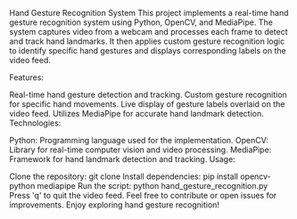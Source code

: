 Hand Gesture Recognition System
This project implements a real-time hand gesture recognition system using Python, OpenCV, and MediaPipe. The system captures video from a webcam and processes each frame to detect and track hand landmarks. It then applies custom gesture recognition logic to identify specific hand gestures and displays corresponding labels on the video feed.

Features:

Real-time hand gesture detection and tracking.
Custom gesture recognition for specific hand movements.
Live display of gesture labels overlaid on the video feed.
Utilizes MediaPipe for accurate hand landmark detection.
Technologies:

Python: Programming language used for the implementation.
OpenCV: Library for real-time computer vision and video processing.
MediaPipe: Framework for hand landmark detection and tracking.
Usage:

Clone the repository: git clone <repository-url>
Install dependencies: pip install opencv-python mediapipe
Run the script: python hand_gesture_recognition.py
Press 'q' to quit the video feed.
Feel free to contribute or open issues for improvements. Enjoy exploring hand gesture recognition!
